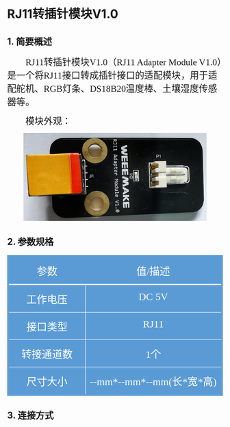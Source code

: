 # RJ11转插针模块V1.0

## 1. 简要概述

<html><body>

<p class=MsoNormal style='text-indent:32.0pt'><span lang=EN-US
style='font-size:16.0pt;font-family:宋体'>RJ11</span><span style='font-size:16.0pt;
font-family:宋体'>转插针模块<span lang=EN-US>V1.0</span>（<span lang=EN-US>RJ11 Adapter
Module V1.0</span>）是一个将<span lang=EN-US>RJ11</span>接口转成插针接口的适配模块，用于适配舵机、<span
lang=EN-US>RGB</span>灯条、<span lang=EN-US>DS18B20</span>温度棒、土壤湿度传感器等。</span></p>

<p class=MsoNormal style='text-indent:32.0pt'><span style='font-size:16.0pt;
font-family:宋体'>模块外观：</span></p>

</body></html>

  <p class=MsoNormal align=center style='text-align:center'><span lang=EN-US><img
  width=428 height=206
  src="\docs\electronic_modules\rj11\rj11__adapter_module_v1\20200313-163021.png"></span></p>

## 2. 参数规格

<html><body>

<div align=center>

<table class=MsoNormalTable border=0 cellspacing=0 cellpadding=0
 style='border-collapse:collapse;mso-yfti-tbllook:1184;mso-padding-alt:0cm 0cm 0cm 0cm'>
 <tr style='mso-yfti-irow:0;mso-yfti-firstrow:yes'>
  <td width=259 valign=top style='width:194.3pt;border-top:solid #5B9BD5 3.0pt;
  border-left:solid #5B9BD5 3.0pt;border-bottom:solid white 2.25pt;border-right:
  none;background:#5B9BD5;padding:0cm 5.4pt 0cm 5.4pt'>
  <p class=MsoNormal align=center style='text-align:center'><span
  style='font-size:18.0pt;font-family:宋体;color:white'>参数</span></p>
  </td>
  <td width=462 valign=top style='width:346.5pt;border-top:solid #5B9BD5 3.0pt;
  border-left:none;border-bottom:solid white 2.25pt;border-right:solid #5B9BD5 3.0pt;
  background:#5B9BD5;padding:0cm 5.4pt 0cm 5.4pt'>
  <p class=MsoNormal align=center style='text-align:center'><span
  style='font-size:18.0pt;font-family:宋体;color:white'>值<span lang=EN-US>/</span>描述</span></p>
  </td>
 </tr>
 <tr style='mso-yfti-irow:1'>
  <td width=259 valign=top style='width:194.3pt;border-top:none;border-left:
  solid #5B9BD5 3.0pt;border-bottom:solid white 1.0pt;border-right:solid white 1.0pt;
  background:#5B9BD5;padding:0cm 5.4pt 0cm 5.4pt'>
  <p class=MsoNormal align=center style='text-align:center'><span
  style='font-size:18.0pt;font-family:宋体;color:white'>工作电压</span></p>
  </td>
  <td width=462 valign=top style='width:346.5pt;border-top:none;border-left:
  none;border-bottom:solid white 1.0pt;border-right:solid #5B9BD5 3.0pt;
  background:#5B9BD5;padding:0cm 5.4pt 0cm 5.4pt'>
  <p class=MsoNormal align=center style='text-align:center'><span lang=EN-US
  style='font-size:18.0pt;font-family:宋体;color:white'>DC 5V</span></p>
  </td>
 </tr>
 <tr style='mso-yfti-irow:2'>
  <td width=259 valign=top style='width:194.3pt;border-top:none;border-left:
  solid #5B9BD5 3.0pt;border-bottom:none;border-right:solid white 1.0pt;
  background:#5B9BD5;padding:0cm 5.4pt 0cm 5.4pt'>
  <p class=MsoNormal align=center style='text-align:center'><span
  style='font-size:18.0pt;font-family:宋体;color:white'>接口类型</span></p>
  </td>
  <td width=462 valign=top style='width:346.5pt;border:none;border-right:solid #5B9BD5 3.0pt;
  background:#5B9BD5;padding:0cm 5.4pt 0cm 5.4pt'>
  <p class=MsoNormal align=center style='text-align:center'><span lang=EN-US
  style='font-size:18.0pt;font-family:宋体;color:white'>RJ11</span></p>
  </td>
 </tr>
 <tr style='mso-yfti-irow:3'>
  <td width=259 valign=top style='width:194.3pt;border:solid white 1.0pt;
  border-left:solid #5B9BD5 3.0pt;background:#5B9BD5;padding:0cm 5.4pt 0cm 5.4pt'>
  <p class=MsoNormal align=center style='text-align:center'><span
  style='font-size:18.0pt;font-family:宋体;color:white'>转接通道数</span></p>
  </td>
  <td width=462 valign=top style='width:346.5pt;border-top:solid white 1.0pt;
  border-left:none;border-bottom:solid white 1.0pt;border-right:solid #5B9BD5 3.0pt;
  background:#5B9BD5;padding:0cm 5.4pt 0cm 5.4pt'>
  <p class=MsoNormal align=center style='text-align:center'><span lang=EN-US
  style='font-size:18.0pt;font-family:宋体;color:white'>1</span><span
  style='font-size:18.0pt;font-family:宋体;color:white'>个</span></p>
  </td>
 </tr>
 <tr style='mso-yfti-irow:4;mso-yfti-lastrow:yes'>
  <td width=259 valign=top style='width:194.3pt;border-top:none;border-left:
  solid #5B9BD5 3.0pt;border-bottom:solid #5B9BD5 3.0pt;border-right:solid white 1.0pt;
  background:#5B9BD5;padding:0cm 5.4pt 0cm 5.4pt'>
  <p class=MsoNormal align=center style='text-align:center'><span
  style='font-size:18.0pt;font-family:宋体;color:white'>尺寸大小</span></p>
  </td>
  <td width=462 valign=top style='width:346.5pt;border-top:none;border-left:
  none;border-bottom:solid #5B9BD5 3.0pt;border-right:solid #5B9BD5 3.0pt;
  background:#5B9BD5;padding:0cm 5.4pt 0cm 5.4pt'>
  <p class=MsoNormal align=center style='text-align:center'><span lang=EN-US
  style='font-size:18.0pt;font-family:宋体;color:white'>--mm*--mm*--mm(</span><span
  style='font-size:18.0pt;font-family:宋体;color:white'>长<span lang=EN-US>*</span>宽<span
  lang=EN-US>*</span>高<span lang=EN-US>)</span></span></p>
  </td>
 </tr>
</table>
</div>
</body></html>

## 3. 连接方式

<html><body>

</body></html>